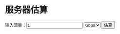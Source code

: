 # 服务器估算

输入流量：<input type="number" id="traffic" value="1"></input>
<select id="trafficType">
    <option value="Gbps">Gbps</option>
    <option value="wEps">wEps</option>
</select>
<button onclick="myEvaluate()">估算</button>
<p id="evaluateResult"></p>
<script>

    function getEps(traffic) {
        return traffic * 1000 * 1000 / 8 * 6 / 100;
    }
    
    function getCapability(machines) {
        if (machines == 1) {
                return 20000;
        } else if(machines == 2) {
            return 0;
        } else if(machines == 3) {
            return 60000;
        } else if (machines <= 30) {
            return (machines * 80000 + 300000) / 9;
        } else if(machines > 30) {
            return machines * 10000;
        }
        return 0;
    }

    function evaluateMachinesByWeps(weps) {
        return evaluateMachines(weps * 10000);
    }
    
    function evaluateMachines(eps) {
        var machines = 1;
        while (getCapability(machines) < eps) {
            machines ++;
        }
        return machines;
    }
    
    function myEvaluate(){
        var traffic = document.getElementById("traffic").value;
        var trafficType = document.getElementById("trafficType").value;
        var eps = traffic * 10000;
        if (trafficType == "Gbps") {
            eps = getEps(traffic);
        }
        var machines = evaluateMachines(eps);
        document.getElementById("evaluateResult").innerHTML="需要标准A58服务器<strong>" + machines + "</strong>台";
    }
</script>
